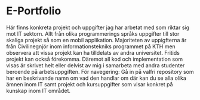 # E-Portfolio
Här finns konkreta projekt och uppgifter jag har arbetat med som riktar sig mot IT sektorn. 
Allt från olika programmerings språks uppgifter till stor skaliga projekt så som en mobil applikation. 
Majoriteten av uppigfterna är från Civilinegnjör inom informationstekniks programmet på KTH men observera att vissa projekt kan ha tilldelats av andra universitet.
Fritids projekt kan också förekomma. 
Däremot all kod och implementation som visas är skrivet helt eller delvist av mig i samarbeta med andra studenter beroende på arbetsuppgiften. 
För navegering:
Gå in på valfri repository som har en beskrivande namn om vad den handlar om där kan du se alla olika ämnen inom IT samt projekt och kursuppgifter som visar konkret på kunskap inom IT området.
